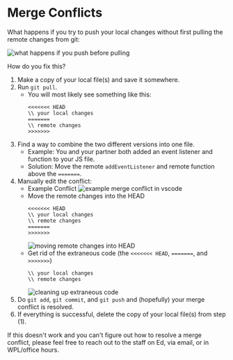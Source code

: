 # Merge Conflicts

What happens if you try to push your local changes without first pulling the remote changes from git:

![what happens if you push before pulling](https://courses.cs.washington.edu/courses/cse154/21au/homework/fp/push-before-pull.png)

How do you fix this?

1. Make a copy of your local file(s) and save it somewhere.
2. Run `git pull`.
    * You will most likely see something like this:
      ```
      <<<<<<< HEAD
      \\ your local changes
      =======
      \\ remote changes
      >>>>>>>
      ```
3. Find a way to combine the two different versions into one file.
    * Example: You and your partner both added an event listener and function to your JS file.
    * Solution: Move the remote `addEventListener` and remote function above the `=======`.
4. Manually edit the conflict:
    * Example Conflict
      ![example merge conflict in vscode](https://courses.cs.washington.edu/courses/cse154/21au/homework/fp/merge-conflict.png)
    * Move the remote changes into the HEAD
      ```
      <<<<<<< HEAD
      \\ your local changes
      \\ remote changes
      =======
      >>>>>>>
      ```
      ![moving remote changes into HEAD](https://courses.cs.washington.edu/courses/cse154/21au/homework/fp/move-remote-changes.png)
    * Get rid of the extraneous code (the `<<<<<<< HEAD`, `=======`, and `>>>>>>>`)
      ```
      \\ your local changes
      \\ remote changes
      ```
      ![cleaning up extraneous code](https://courses.cs.washington.edu/courses/cse154/21au/homework/fp/cleanup.png)
5. Do `git add`, `git commit`, and `git push` and (hopefully) your merge conflict is resolved.
6. If everything is successful, delete the copy of your local file(s) from step (1).

If this doesn't work and you can't figure out how to resolve a merge conflict, please feel free to reach out to the staff on Ed, via email, or in WPL/office hours.